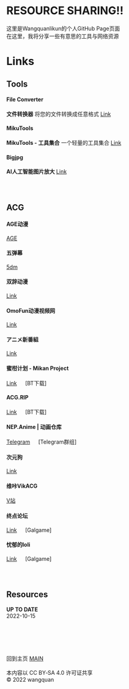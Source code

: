 # **RESOURCE SHARING!!**

这里是Wangquanlikun的个人GitHub Page页面  
在这里，我将分享一些有意思的工具与网络资源  

# **Links**  

## **Tools**  
#### File Converter  
**文件转换器** 
将您的文件转换成任意格式 
 [Link](https://convertio.co/)   

#### MikuTools  
**MikuTools - 工具集合** 
一个轻量的工具集合 
 [Link](https://tools.miku.ac/)   
 
#### Bigjpg  
**AI人工智能图片放大** 
 [Link](https://bigjpg.com/)   
 
### &emsp;   
 
## **ACG**  
#### AGE动漫  
 [AGE](https://www.agemys.cc/)   
 
#### 五弹幕  
 [5dm](https://www.5dm.app/)   
 
#### 双辞动漫  
 [Link](https://www.scfun.net/)   
 
#### OmoFun动漫视频网  
 [Link](https://omofun.tv/)   
 
#### アニメ新番組  
 [Link](https://bangumi.online/)   
 
#### 蜜柑计划 - Mikan Project  
 [Link](https://mikanani.me/) &emsp; [BT下载]  
 
#### ACG.RIP
 [Link](https://acg.rip/) &emsp; [BT下载]  
 
#### NEP.Anime | 动画仓库  
 [Telegram](https://t.me/AnimeNep) &emsp; [Telegram群组]   
 
#### 次元狗  
 [Link](https://www.acgndog.com/)   
 
#### 维咔VikACG
 [V站](https://www.vikacg.com/)   
 
#### 终点论坛  
 [Link](https://bbs.zdfx.net/) &emsp; [Galgame]   
 
#### 忧郁的loli  
 [Link](https://www.okloli.com/) &emsp; [Galgame]   
 
### &emsp;   
 
## **Resources**  
 
 
**UP TO DATE**  
2022-10-15


# &emsp;   
回到主页 [MAIN](https://wangquanlikun.github.io/)   
&emsp;   
本内容以 CC BY‑SA 4.0 许可证共享  
© 2022 wangquan  
